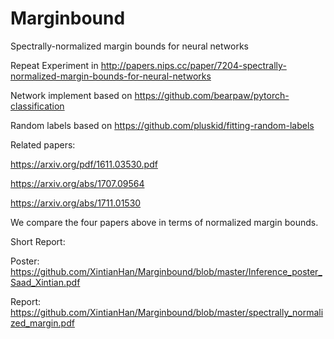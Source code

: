 # Marginbound

Spectrally-normalized margin bounds for neural networks

Repeat Experiment in http://papers.nips.cc/paper/7204-spectrally-normalized-margin-bounds-for-neural-networks

Network implement based on https://github.com/bearpaw/pytorch-classification

Random labels based on https://github.com/pluskid/fitting-random-labels

Related papers:

https://arxiv.org/pdf/1611.03530.pdf

https://arxiv.org/abs/1707.09564

https://arxiv.org/abs/1711.01530

We compare the four papers above in terms of normalized margin bounds.

Short Report:

Poster: https://github.com/XintianHan/Marginbound/blob/master/Inference_poster_Saad_Xintian.pdf

Report: https://github.com/XintianHan/Marginbound/blob/master/spectrally_normalized_margin.pdf

